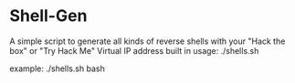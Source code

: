 # Shell-Gen
A simple script to generate all kinds of reverse shells with your "Hack the box" or "Try Hack Me" Virtual IP address built in
usage:
./shells.sh <shell type>
  
example:
./shells.sh bash
